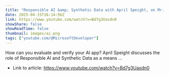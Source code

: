```yaml
---
title: "Responsible AI &amp; Synthetic Data with April Speight, on Mr. Maeda&#39;s Cozy AI Kitchen"
date: 2025-04-15T16:14:56Z
link: https://www.youtube.com/watch?v=Bd7g3Uasdn0
showShare: false
showReadTime: false
thumbnail: images/ai.png
tags: ["youtube.com/@MicrosoftDeveloper"]
---
```

How can you evaluate and verify your AI app? April Speight discusses the role of Responsible AI and Synthetic Data as a means ...

- Link to article: https://www.youtube.com/watch?v=Bd7g3Uasdn0